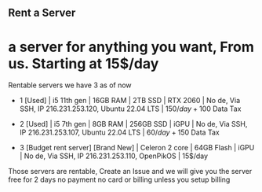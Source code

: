 ## Rent a Server
# a server for anything you want, From us. Starting at 15$/day

Rentable servers we have 3 as of now

- 1 [Used] | i5 11th gen | 16GB RAM | 2TB SSD | RTX 2060 | No de, Via SSH, IP 216.231.253.120, Ubuntu 22.04 LTS | 150$/day + 100$ Data Tax

- 2 [Used] | i5 7th gen | 8GB RAM | 256GB SSD | iGPU | No de, Via SSH, IP 216.231.253.107, Ubuntu 22.04 LTS | 60$/day + 150$ Data Tax

- 3 [Budget rent server] [Brand New] | Celeron 2 core | 64GB Flash | iGPU | No de, Via SSH, IP 216.231.253.110, OpenPikOS | 15$/day

Those servers are rentable, Create an Issue and we will give you the server free for 2 days no payment no card or billing unless you setup billing
